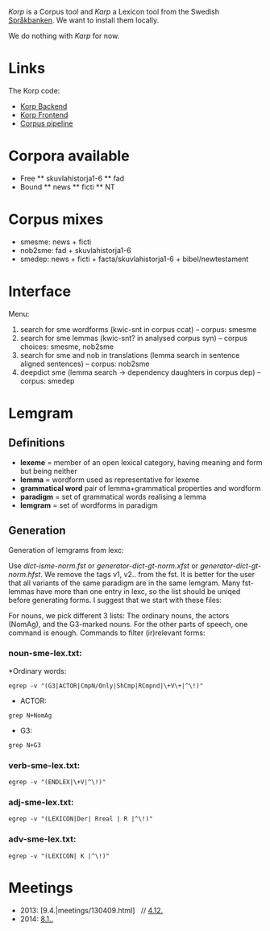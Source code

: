 

*Korp* is a Corpus tool and *Karp* a Lexicon tool from the Swedish
[Språkbanken](http://sprakbanken.gu.se). We want to install them locally.

We do nothing with *Karp* for now.


# Links 


The Korp code:


* [Korp Backend](http://spraakbanken.gu.se/swe/forskning/infrastruktur/korp/distribution/backend)
* [Korp Frontend](http://spraakbanken.gu.se/swe/forskning/infrastruktur/korp/distribution/frontend)
* [Corpus pipeline](http://spraakbanken.gu.se/swe/forskning/infrastruktur/korp/distribution/corpuspipeline)





# Corpora available
* Free
** skuvlahistorja1-6
** fad
* Bound
** news
** ficti
** NT


# Corpus mixes
* smesme: news + ficti
* nob2sme: fad + skuvlahistorja1-6
* smedep: news + ficti + facta/skuvlahistorja1-6 + bibel/newtestament


# Interface
Menu:
1. search for sme wordforms (kwic-snt in corpus ccat) – corpus: smesme 
1. search for sme lemmas (kwic-snt? in analysed corpus syn) – corpus choices: smesme, nob2sme
1. search for sme and nob in translations (lemma search in sentence aligned sentences) – corpus: nob2sme
1. deepdict sme (lemma search -> dependency daughters in corpus dep) – corpus: smedep 


# Lemgram


## Definitions
* **lexeme** = member of an open lexical category, having meaning and form but being neither
* **lemma** = wordform used as representative for lexeme
* **grammatical word** pair of lemma+grammatical properties and wordform
* **paradigm** = set of grammatical words realising a lemma
* **lemgram** = set of wordforms in paradigm


## Generation
Generation of lemgrams from lexc:


Use *dict-isme-norm.fst* or *generator-dict-gt-norm.xfst* or *generator-dict-gt-norm.hfst*. We remove the tags v1, v2.. from the fst. It is better for the user that all variants of the same paradigm are in the same lemgram. Many fst-lemmas have more than one entry in lexc, so the list should be uniqed before generating forms. I suggest that we start with these files:


For nouns, we pick different 3 lists: The ordinary nouns, the actors (NomAg), and the G3-marked nouns. 
For the other parts of speech, one command is enough. Commands to filter (ir)relevant forms:


### noun-sme-lex.txt: 
*Ordinary words:
```
egrep -v "(G3|ACTOR|CmpN/Only|ShCmp|RCmpnd|\+V\+|^\!)"
```
* ACTOR: 
```
grep N+NomAg
```
* G3: 
```
grep N+G3
```
### verb-sme-lex.txt:
```
egrep -v "(ENDLEX|\+V|^\!)"
```
### adj-sme-lex.txt: 
```
egrep -v "(LEXICON|Der| Rreal | R |^\!)"
```
### adv-sme-lex.txt:
```
egrep -v "(LEXICON| K |^\!)"
```


# Meetings


* 2013: [9.4.|meetings/130409.html]   // [4.12.](meetings/131204.html)
* 2014: [8.1..](meetings/140108.html)






